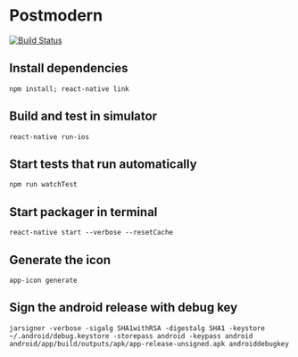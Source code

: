 # Postmodern

[![Build Status](https://travis-ci.org/agazso/postmodern.svg?branch=master)](https://travis-ci.org/agazso/postmodern)

## Install dependencies

`npm install; react-native link`

## Build and test in simulator

`react-native run-ios `

## Start tests that run automatically

`npm run watchTest`

## Start packager in terminal

`react-native start --verbose --resetCache`

## Generate the icon

`app-icon generate`

## Sign the android release with debug key

`jarsigner -verbose -sigalg SHA1withRSA -digestalg SHA1 -keystore ~/.android/debug.keystore -storepass android -keypass android android/app/build/outputs/apk/app-release-unsigned.apk androiddebugkey`
